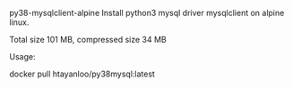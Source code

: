 py38-mysqlclient-alpine
Install python3 mysql driver mysqlclient on alpine linux.

Total size 101 MB, compressed size 34 MB

Usage:

docker pull htayanloo/py38mysql:latest
